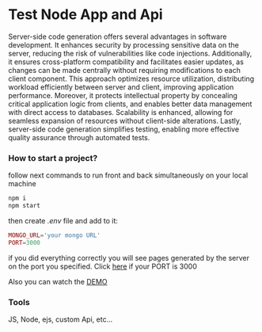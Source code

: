 # Test Node App and Api

Server-side code generation offers several advantages in software development. It enhances security by processing sensitive data on the server, reducing the risk of vulnerabilities like code injections. Additionally, it ensures cross-platform compatibility and facilitates easier updates, as changes can be made centrally without requiring modifications to each client component. This approach optimizes resource utilization, distributing workload efficiently between server and client, improving application performance. Moreover, it protects intellectual property by concealing critical application logic from clients, and enables better data management with direct access to databases. Scalability is enhanced, allowing for seamless expansion of resources without client-side alterations. Lastly, server-side code generation simplifies testing, enabling more effective quality assurance through automated tests.

### How to start a project?
follow next commands to run front and back simultaneously on your local machine

```bash
npm i
npm start
```
then create *.env* file and add to it:
```php
MONGO_URL='your mongo URL'
PORT=3000
```

if you did everything correctly you will see pages generated by the server on the port you specified.
Click [here](http://localhost:3000/) if your PORT is 3000

Also you can watch the [DEMO](https://node-test-app-7xlv.onrender.com)

### Tools
JS, Node, ejs, custom Api, etc...
